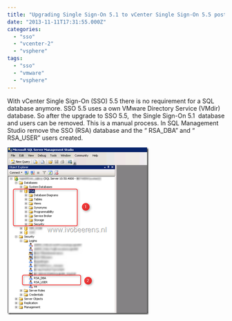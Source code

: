```yaml
---
title: "Upgrading Single Sign-On 5.1 to vCenter Single Sign-On 5.5 post task"
date: "2013-11-11T17:31:55.000Z"
categories: 
  - "sso"
  - "vcenter-2"
  - "vsphere"
tags: 
  - "sso"
  - "vmware"
  - "vsphere"
---
```


With vCenter Single Sign-On (SSO) 5.5 there is no requirement for a SQL database anymore. SSO 5.5 uses a own VMware Directory Service (VMdir) database. So after the upgrade to SSO 5.5,  the Single Sign-On 5.1  database and users can be removed. This is a manual process. In SQL Management Studio remove the SSO (RSA) database and the “ RSA\_DBA” and “ RSA\_USER” users created.

[![image](images/image_thumb.png "image")](https://www.ivobeerens.nl/wp-content/uploads/2013/11/image.png)
